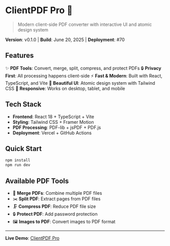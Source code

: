 # ClientPDF Pro 🚀

> Modern client-side PDF converter with interactive UI and atomic design system

**Version**: v0.1.0 | **Build**: June 20, 2025 | **Deployment**: #70

## Features

✨ **PDF Tools**: Convert, merge, split, compress, and protect PDFs
🔒 **Privacy First**: All processing happens client-side
⚡ **Fast & Modern**: Built with React, TypeScript, and Vite
🎨 **Beautiful UI**: Atomic design system with Tailwind CSS
📱 **Responsive**: Works on desktop, tablet, and mobile

## Tech Stack

- **Frontend**: React 18 + TypeScript + Vite
- **Styling**: Tailwind CSS + Framer Motion
- **PDF Processing**: PDF-lib + jsPDF + PDF.js
- **Deployment**: Vercel + GitHub Actions

## Quick Start

```bash
npm install
npm run dev
```

## Available PDF Tools

- 📄 **Merge PDFs**: Combine multiple PDF files
- ✂️ **Split PDF**: Extract pages from PDF files  
- 🗜️ **Compress PDF**: Reduce PDF file size
- 🔒 **Protect PDF**: Add password protection
- 🖼️ **Images to PDF**: Convert images to PDF format

---

**Live Demo**: [ClientPDF Pro](https://clientpdf-pro.vercel.app)
